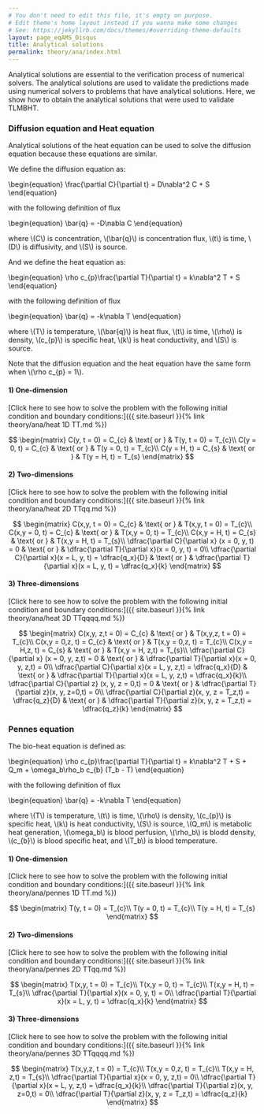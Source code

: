 ```yaml
---
# You don't need to edit this file, it's empty on purpose.
# Edit theme's home layout instead if you wanna make some changes
# See: https://jekyllrb.com/docs/themes/#overriding-theme-defaults
layout: page_eqAMS_Disqus
title: Analytical solutions
permalink: theory/ana/index.html
---
```


Analytical solutions are essential to the verification process of numerical solvers. The analytical solutions are used to validate the predictions made using numerical solvers to problems that have analytical solutions. Here, we show how to obtain the analytical solutions that were used to validate TLMBHT.

### Diffusion equation and Heat equation

Analytical solutions of the heat equation can be used to solve the diffusion equation because these equations are similar.

We define the diffusion equation as:

\begin{equation}
    \frac{\partial C}{\partial t} = D\nabla^2 C + S
\end{equation}

with the following definition of flux

\begin{equation}
    \bar{q} = -D\nabla C
\end{equation}

where \\(C\\) is concentration, \\(\bar{q}\\) is concentration flux, \\(t\\) is time, \\(D\\) is diffusivity, and \\(S\\) is source.

And we define the heat equation as:

\begin{equation}
    \rho c_{p}\frac{\partial T}{\partial t} = k\nabla^2 T + S
\end{equation}

with the following definition of flux

\begin{equation}
    \bar{q} = -k\nabla T
\end{equation}

where \\(T\\) is temperature, \\(\bar{q}\\) is heat flux, \\(t\\) is time, \\(\rho\\) is density, \\(c_{p}\\) is specific heat, \\(k\\) is heat conductivity, and \\(S\\) is source.

Note that the diffusion equation and the heat equation have the same form when \\(\rho c_{p} = 1\\).

#### **1) One-dimension**

[Click here to see how to solve the problem with the following initial condition and boundary conditions:]({{ site.baseurl }}{% link theory/ana/heat 1D TT.md %})


$$
\begin{matrix}
    C(y, t = 0) = C_{c} & \text{ or } & T(y, t = 0) = T_{c}\\
    C(y = 0, t) = C_{c} & \text{ or } & T(y = 0, t) = T_{c}\\
    C(y = H, t) = C_{s} & \text{ or } & T(y = H, t) = T_{s}
\end{matrix}
$$

#### **2) Two-dimensions**

[Click here to see how to solve the problem with the following initial condition and boundary conditions:]({{ site.baseurl }}{% link theory/ana/heat 2D TTqq.md %})

$$
\begin{matrix}
    C(x,y, t = 0) = C_{c} & \text{ or } & T(x,y, t = 0) = T_{c}\\
    C(x,y = 0, t) = C_{c} & \text{ or } & T(x,y = 0, t) = T_{c}\\
    C(x,y = H, t) = C_{s} & \text{ or } & T(x,y = H, t) = T_{s}\\
    \dfrac{\partial C}{\partial x} (x = 0, y, t) = 0 & \text{ or } & \dfrac{\partial T}{\partial x}(x = 0, y, t) = 0\\
    \dfrac{\partial C}{\partial x}(x = L, y, t) = \dfrac{q_x}{D} & \text{ or } & \dfrac{\partial T}{\partial x}(x = L, y, t) = \dfrac{q_x}{k}
\end{matrix}
$$


#### **3) Three-dimensions**

[Click here to see how to solve the problem with the following initial condition and boundary conditions:]({{ site.baseurl }}{% link theory/ana/heat 3D TTqqqq.md %})

$$
\begin{matrix}
    C(x,y, z,t = 0) = C_{c} & \text{ or } & T(x,y,z, t = 0) = T_{c}\\
    C(x,y = 0,z, t) = C_{c} & \text{ or } & T(x,y = 0,z, t) = T_{c}\\
    C(x,y = H,z, t) = C_{s} & \text{ or } & T(x,y = H, z,t) = T_{s}\\
    \dfrac{\partial C}{\partial x} (x = 0, y, z,t) = 0 & \text{ or } & \dfrac{\partial T}{\partial x}(x = 0, y, z,t) = 0\\
    \dfrac{\partial C}{\partial x}(x = L, y, z,t) = \dfrac{q_x}{D} & \text{ or } & \dfrac{\partial T}{\partial x}(x = L, y, z,t) = \dfrac{q_x}{k}\\
    \dfrac{\partial C}{\partial z} (x, y, z = 0,t) = 0 & \text{ or } & \dfrac{\partial T}{\partial z}(x, y, z=0,t) = 0\\
    \dfrac{\partial C}{\partial z}(x, y, z = T_z,t) = \dfrac{q_z}{D} & \text{ or } & \dfrac{\partial T}{\partial z}(x, y, z = T_z,t) = \dfrac{q_z}{k}
\end{matrix}
$$

### Pennes equation

The bio-heat equation is defined as:

\begin{equation}
    \rho c_{p}\frac{\partial T}{\partial t} = k\nabla^2 T + S + Q_m + \omega_b\rho_b c_{b} (T_b - T)
\end{equation}

with the following definition of flux

\begin{equation}
    \bar{q} = -k\nabla T
\end{equation}

where \\(T\\) is temperature, \\(t\\) is time, \\(\rho\\) is density, \\(c_{p}\\) is specific heat, \\(k\\) is heat conductivity, \\(S\\) is source, \\(Q_m\\) is metabolic heat generation, \\(\omega_b\\) is blood perfusion, \\(\rho_b\\) is blodd density, \\(c_{b}\\) is blood specific heat, and \\(T_b\\) is blood temperature.

#### **1) One-dimension**

[Click here to see how to solve the problem with the following initial condition and boundary conditions:]({{ site.baseurl }}{% link theory/ana/pennes 1D TT.md %})

$$
\begin{matrix}
    T(y, t = 0) = T_{c}\\
    T(y = 0, t) = T_{c}\\
    T(y = H, t) = T_{s}
\end{matrix}
$$

#### **2) Two-dimensions**

[Click here to see how to solve the problem with the following initial condition and boundary conditions:]({{ site.baseurl }}{% link theory/ana/pennes 2D TTqq.md %})

$$
\begin{matrix}
    T(x,y, t = 0) = T_{c}\\
    T(x,y = 0, t) = T_{c}\\
    T(x,y = H, t) = T_{s}\\
    \dfrac{\partial T}{\partial x}(x = 0, y, t) = 0\\
    \dfrac{\partial T}{\partial x}(x = L, y, t) = \dfrac{q_x}{k}
\end{matrix}
$$


#### **3) Three-dimensions**

[Click here to see how to solve the problem with the following initial condition and boundary conditions:]({{ site.baseurl }}{% link theory/ana/pennes 3D TTqqqq.md %})

$$
\begin{matrix}
    T(x,y,z, t = 0) = T_{c}\\
    T(x,y = 0,z, t) = T_{c}\\
    T(x,y = H, z,t) = T_{s}\\
    \dfrac{\partial T}{\partial x}(x = 0, y, z,t) = 0\\
    \dfrac{\partial T}{\partial x}(x = L, y, z,t) = \dfrac{q_x}{k}\\
    \dfrac{\partial T}{\partial z}(x, y, z=0,t) = 0\\
    \dfrac{\partial T}{\partial z}(x, y, z = T_z,t) = \dfrac{q_z}{k}
\end{matrix}
$$
